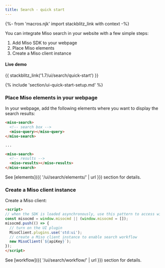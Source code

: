 ```yaml
---
title: Search - quick start
---
```


{%- from 'macros.njk' import stackblitz_link with context -%}

You can integrate Miso search in your website with a few simple steps:

1. Add Miso SDK to your webpage
1. Place Miso elements
1. Create a Miso client instance

#### Live demo

{{ stackblitz_link('1.7/ui/search/quick-start') }}

{% include 'section/ui-quick-start-setup.md' %}

### Place Miso elements in your webpage

In your webpage, add the following elements where you want to display the search results:

```html
<miso-search>
  <!-- search box -->
  <miso-query></miso-query>
</miso-search>

...

<miso-search>
  <!-- results -->
  <miso-results></miso-results>
</miso-search>
```

See [elements]({{ '/ui/search/elements/' | url }}) section for details.

### Create a Miso client instance

Create a Miso client:

```html
<script>
// when the SDK is loaded asynchronously, use this pattern to access window.MisoClient
const misocmd = window.misocmd || (window.misocmd = []);
misocmd.push(() => {
  // turn on the UI plugin
  MisoClient.plugins.use('std:ui');
  // create a Miso client instance to enable search workflow
  new MisoClient(`${apiKey}`);
});
</script>
```

See [workflow]({{ '/ui/search/workflow/' | url }}) section for details.
